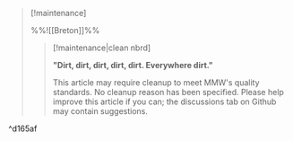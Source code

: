 > [!maintenance] 
> 
> %%![[Breton]]%%
> 
> > [!maintenance|clean nbrd]
> > 
> > **"Dirt, dirt, dirt, dirt, dirt. Everywhere dirt."**
> >
> > This article may require cleanup to meet MMW's quality standards. No cleanup reason has been specified. Please help improve this article if you can; the discussions tab on Github may contain suggestions.

^d165af
